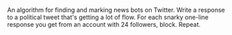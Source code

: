 An algorithm for finding and marking news bots on Twitter. Write a response to a political tweet that's getting a lot of flow. For each snarky one-line response you get from an account with 24 followers, block. Repeat.
